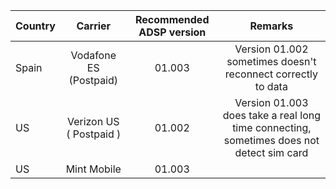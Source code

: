 | Country | Carrier | Recommended ADSP version | Remarks |
| ------- |:-----------:|:----------:|:-----------:|
| Spain | Vodafone ES (Postpaid) | 01.003 | Version 01.002 sometimes doesn't reconnect correctly to data |
| US | Verizon US ( Postpaid ) | 01.002 | Version 01.003 does take a real long time connecting, sometimes does not detect sim card |
| US | Mint Mobile | 01.003 | |
